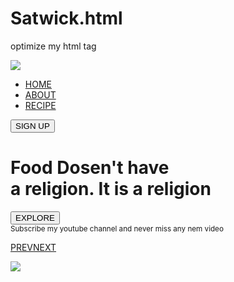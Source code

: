 # Satwick.html
optimize my html tag
<!DOCTYPE html>
<html lang="en">
<head>
    <meta charset="UTF-8">
    <meta name="viewport" content="width=device-width, initial-scale=1.0">
    <title>Resturant</title>
    <link rel="stylesheet" href="food.css">
    <link rel="stylesheet" href="https://stackpath.bootstrapcdn.com/font-awesome/4.7.0/css/font-awesome.min.css"> 
</head>
<body>
    <div class="hero">
        <div class="nav-bar">
            <div class="nav-logo">
                <img src="logo.png">
            </div>
            <div class="nav-links" id="nav-links">
                <i class="fa fa-close" onclick="closeMenu()"></i>
                <ul>
                    <a href="#"><li>HOME</li></a>
                    <a href="#"><li>ABOUT</li></a>
                    <a href="#"><li>RECIPE</li></a>
                </ul>
                <button type="button" class="btn">SIGN UP</button>
            </div>
            <i class="fa fa-bars" onclick="showMenu()"></i>
        </div>
        <div class="banner-title">
            <h1>Food <span>Dosen't have<br> a religion.</span> It is a religion</h1>
            <button type="button" class="btn">EXPLORE</button>
        </div>
        <div class="vertical-bar">
            <div class="search-icon">
                <i class="fa fa-th-list"></i>
                <i class="fa fa-search"></i>
            </div>
            <div class="social-icon">
                <i class="fa fa-facebook"></i>
                <i class="fa fa-instagram"></i>
                <i class="fa fa-twitter"></i>
                <i class="fa fa-pinterest"></i>
            </div>
        </div>
        <div class="notification">
            <div class="contents">
                <small>Subscribe my youtube channel and never miss any nem video</small>
                <p><a href="#">PREV</a><a href="#">NEXT</a></p>
            </div>
            <div class="notification-img">
                <img src="youtube.jpg">
            </div>
        </div>
    </div>
    <script>
        var show = document.getElementById("nav-links")
        function showMenu() {
            show.style.right = "0";
        }
        function closeMenu() {
            show.style.right = "-200px";
        }
    </script>

</body>
</html>
